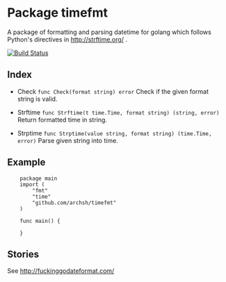 Package timefmt
===============
A package of formatting and parsing datetime for golang which follows Python's directives in http://strftime.org/ .

[![Build Status](https://travis-ci.org/archsh/timefmt.svg?branch=master)](https://travis-ci.org/archsh/timefmt)

Index
-----
* Check
    `func Check(format string) error`
    Check if the given format string is valid.

* Strftime
    `func Strftime(t time.Time, format string) (string, error)`
    Return formatted time in string.

* Strptime
    `func Strptime(value string, format string) (time.Time, error)`
    Parse given string into time.

Example
-------
        package main
        import (
            "fmt"
            "time"
            "github.com/archsh/timefmt"
        )
        
        func main() {
            
        }


Stories
-------
See http://fuckinggodateformat.com/